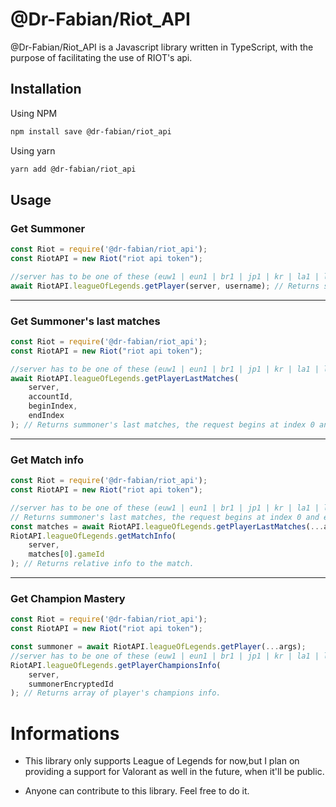 # @Dr-Fabian/Riot_API

@Dr-Fabian/Riot_API is a Javascript library written in TypeScript, with the purpose of facilitating the use of RIOT's api.

## Installation

Using NPM
```bash
npm install save @dr-fabian/riot_api
```
Using yarn
```bash
yarn add @dr-fabian/riot_api
```

## Usage

### Get Summoner
```javascript
const Riot = require('@dr-fabian/riot_api');
const RiotAPI = new Riot("riot api token");

//server has to be one of these (euw1 | eun1 | br1 | jp1 | kr | la1 | la2 | na1 | oc1 | ru | tr1)
await RiotAPI.leagueOfLegends.getPlayer(server, username); // Returns summoner account info
```
***
### Get Summoner's last matches

```javascript
const Riot = require('@dr-fabian/riot_api');
const RiotAPI = new Riot("riot api token");

//server has to be one of these (euw1 | eun1 | br1 | jp1 | kr | la1 | la2 | na1 | oc1 | ru | tr1)
await RiotAPI.leagueOfLegends.getPlayerLastMatches(
    server,
    accountId,
    beginIndex,
    endIndex
); // Returns summoner's last matches, the request begins at index 0 and ends at index 1 per default.
```
***
### Get Match info

```javascript
const Riot = require('@dr-fabian/riot_api');
const RiotAPI = new Riot("riot api token");

//server has to be one of these (euw1 | eun1 | br1 | jp1 | kr | la1 | la2 | na1 | oc1 | ru | tr1)
// Returns summoner's last matches, the request begins at index 0 and ends at index 1 per default.
const matches = await RiotAPI.leagueOfLegends.getPlayerLastMatches(...args);
RiotAPI.leagueOfLegends.getMatchInfo(
    server,
    matches[0].gameId
); // Returns relative info to the match.

```
***
### Get Champion Mastery

```javascript
const Riot = require('@dr-fabian/riot_api');
const RiotAPI = new Riot("riot api token");

const summoner = await RiotAPI.leagueOfLegends.getPlayer(...args);
//server has to be one of these (euw1 | eun1 | br1 | jp1 | kr | la1 | la2 | na1 | oc1 | ru | tr1)
RiotAPI.leagueOfLegends.getPlayerChampionsInfo(
    server,
    summonerEncryptedId
); // Returns array of player's champions info.

```
# Informations
* This library only supports League of Legends for now,but I plan on providing a support for Valorant as well in the future, when it'll be public.

* Anyone can contribute to this library. Feel free to do it.